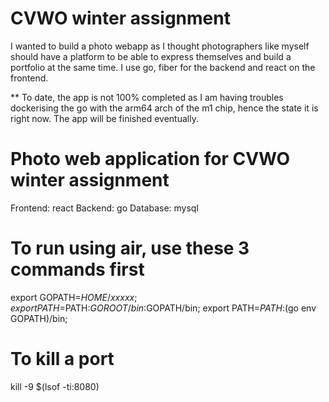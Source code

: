 # CVWO winter assignment
I wanted to build a photo webapp as I thought photographers like myself should have a platform to be able to express themselves and build a portfolio at the same time. I use go, fiber for the backend and react on the frontend. 

** To date, the app is not 100% completed as I am having troubles dockerising the go with the arm64 arch of the m1 chip, hence the state it is right now. The app will be finished eventually.

# Photo web application for CVWO winter assignment
Frontend: react
Backend: go
Database: mysql

# To run using air, use these 3 commands first
export GOPATH=$HOME/xxxxx;
export PATH=$PATH:$GOROOT/bin:$GOPATH/bin;
export PATH=$PATH:$(go env GOPATH)/bin;

# To kill a port
kill -9 $(lsof -ti:8080)
